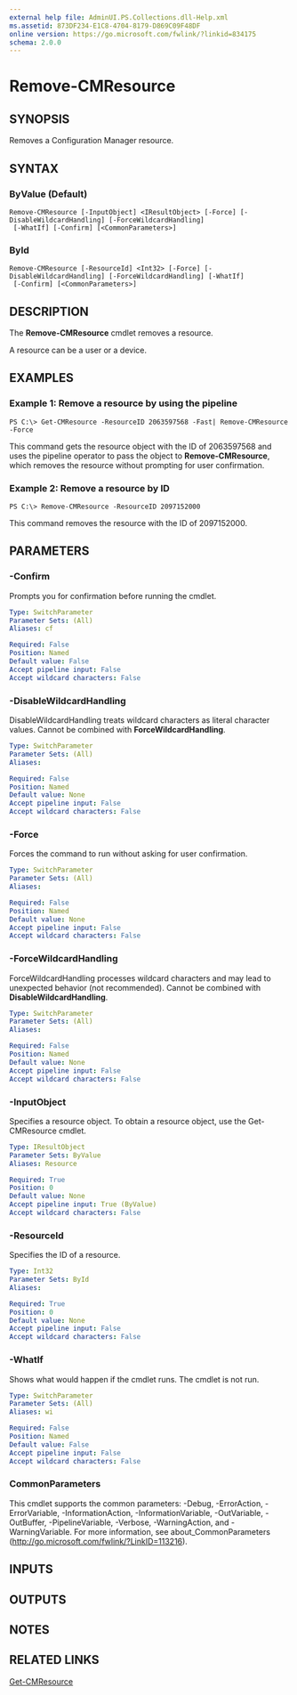 ```yaml
---
external help file: AdminUI.PS.Collections.dll-Help.xml
ms.assetid: 873DF234-E1C8-4704-8179-D869C09F48DF
online version: https://go.microsoft.com/fwlink/?linkid=834175
schema: 2.0.0
---
```


# Remove-CMResource

## SYNOPSIS
Removes a Configuration Manager resource.

## SYNTAX

### ByValue (Default)
```
Remove-CMResource [-InputObject] <IResultObject> [-Force] [-DisableWildcardHandling] [-ForceWildcardHandling]
 [-WhatIf] [-Confirm] [<CommonParameters>]
```

### ById
```
Remove-CMResource [-ResourceId] <Int32> [-Force] [-DisableWildcardHandling] [-ForceWildcardHandling] [-WhatIf]
 [-Confirm] [<CommonParameters>]
```

## DESCRIPTION
The **Remove-CMResource** cmdlet removes a resource.

A resource can be a user or a device.

## EXAMPLES

### Example 1: Remove a resource by using the pipeline
```
PS C:\> Get-CMResource -ResourceID 2063597568 -Fast| Remove-CMResource -Force
```

This command gets the resource object with the ID of 2063597568 and uses the pipeline operator to pass the object to **Remove-CMResource**, which removes the resource without prompting for user confirmation.

### Example 2: Remove a resource by ID
```
PS C:\> Remove-CMResource -ResourceID 2097152000
```

This command removes the resource with the ID of 2097152000.

## PARAMETERS

### -Confirm
Prompts you for confirmation before running the cmdlet.

```yaml
Type: SwitchParameter
Parameter Sets: (All)
Aliases: cf

Required: False
Position: Named
Default value: False
Accept pipeline input: False
Accept wildcard characters: False
```

### -DisableWildcardHandling
DisableWildcardHandling treats wildcard characters as literal character values. Cannot be combined with **ForceWildcardHandling**.

```yaml
Type: SwitchParameter
Parameter Sets: (All)
Aliases: 

Required: False
Position: Named
Default value: None
Accept pipeline input: False
Accept wildcard characters: False
```

### -Force
Forces the command to run without asking for user confirmation.

```yaml
Type: SwitchParameter
Parameter Sets: (All)
Aliases: 

Required: False
Position: Named
Default value: None
Accept pipeline input: False
Accept wildcard characters: False
```

### -ForceWildcardHandling
ForceWildcardHandling processes wildcard characters and may lead to unexpected behavior (not recommended). Cannot be combined with **DisableWildcardHandling**.

```yaml
Type: SwitchParameter
Parameter Sets: (All)
Aliases: 

Required: False
Position: Named
Default value: None
Accept pipeline input: False
Accept wildcard characters: False
```

### -InputObject
Specifies a resource object.
To obtain a resource object, use the Get-CMResource cmdlet.

```yaml
Type: IResultObject
Parameter Sets: ByValue
Aliases: Resource

Required: True
Position: 0
Default value: None
Accept pipeline input: True (ByValue)
Accept wildcard characters: False
```

### -ResourceId
Specifies the ID of a resource.

```yaml
Type: Int32
Parameter Sets: ById
Aliases: 

Required: True
Position: 0
Default value: None
Accept pipeline input: False
Accept wildcard characters: False
```

### -WhatIf
Shows what would happen if the cmdlet runs.
The cmdlet is not run.

```yaml
Type: SwitchParameter
Parameter Sets: (All)
Aliases: wi

Required: False
Position: Named
Default value: False
Accept pipeline input: False
Accept wildcard characters: False
```

### CommonParameters
This cmdlet supports the common parameters: -Debug, -ErrorAction, -ErrorVariable, -InformationAction, -InformationVariable, -OutVariable, -OutBuffer, -PipelineVariable, -Verbose, -WarningAction, and -WarningVariable. For more information, see about_CommonParameters (http://go.microsoft.com/fwlink/?LinkID=113216).

## INPUTS

## OUTPUTS

## NOTES

## RELATED LINKS

[Get-CMResource](Get-CMResource.md)


